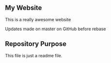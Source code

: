 ## My Website

This is a really awesome website

Updates made on master on GitHub before rebase

## Repository Purpose

This file is just a readme file.
